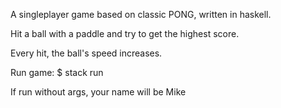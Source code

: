 A singleplayer game based on classic PONG, written in haskell.

Hit a ball with a paddle and try to get the highest score. 

Every hit, the ball's speed increases.

Run game: $ stack run <name>

If run without args, your name will be Mike
